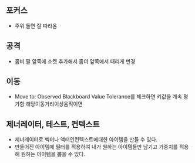 ## 포커스
- 주위 돌면 잘 따라옴

## 공격
- 좀비 팔 앞쪽에 소켓 추가해서 좀더 앞쪽에서 때리게 변경

## 이동
- Move to: Observed Blackboard Value Tolerance를 체크하면 키값을 계속 평가함 해당이동거리이상움직이면

## 제너레이터, 테스트, 컨텍스트
- 제너레이터로 벡터나 액터인컨텍스트에대한 아이템을 만들 수 있다. 
- 만들어진 아이템에 필터를 적용하여 내가 원하는 아이템들만 남기고 가중치를 적용해 원하는 아이템을 뽑을 수 있다.